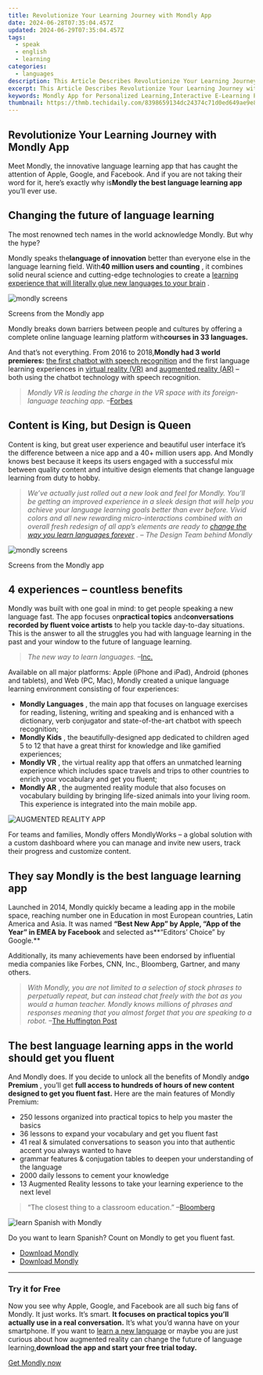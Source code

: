 ```yaml
---
title: Revolutionize Your Learning Journey with Mondly App
date: 2024-06-28T07:35:04.457Z
updated: 2024-06-29T07:35:04.457Z
tags:
  - speak
  - english
  - learning
categories:
  - languages
description: This Article Describes Revolutionize Your Learning Journey with Mondly App
excerpt: This Article Describes Revolutionize Your Learning Journey with Mondly App
keywords: Mondly App for Personalized Learning,Interactive E-Learning Platform,Cutting-Edge Learning Technology App,Mondly Educational Assistant,Adaptive Learning Experience App,Learning On-the-Go with Mondly App,revolutionize your learning journey with mondly app
thumbnail: https://thmb.techidaily.com/8398659134dc24374c71d0ed649ae9e802ceefac033bb56636ce9acb89582f53.jpg
---
```


## Revolutionize Your Learning Journey with Mondly App

 Meet Mondly, the innovative language learning app that has caught the attention of Apple, Google, and Facebook. And if you are not taking their word for it, here’s exactly why is**Mondly the best language learning app** you’ll ever use.

## Changing the future of language learning

 The most renowned tech names in the world acknowledge Mondly. But why the hype?

 Mondly speaks the**language of innovation** better than everyone else in the language learning field. With**40 million users and counting** , it combines solid neural science and cutting-edge technologies to create a [learning experience that will literally glue new languages to your brain](https://shop.mondly.com/affiliate.php?ACCOUNT=ATISTUDI&AFFILIATE=108875&PATH=https://www.mondly.com?AFFILIATE=108875) .

![mondly screens](https://edge.mondly.com/blog/wp-content/uploads/2019/06/mondly-best-language-learning-app-1-1024x672.png "Why Is Mondly The Best Language Learning App You'Ll Ever Use 2")

 Screens from the Mondly app

 Mondly breaks down barriers between people and cultures by offering a complete online language learning platform with**courses in 33 languages.**

 And that’s not everything. From 2016 to 2018,**Mondly had 3 world premieres:** [the first chatbot with speech recognition](https://shop.mondly.com/affiliate.php?ACCOUNT=ATISTUDI&AFFILIATE=108875&PATH=https://www.mondly.com?AFFILIATE=108875) and the first language learning experiences in [virtual reality (VR)](https://shop.mondly.com/affiliate.php?ACCOUNT=ATISTUDI&AFFILIATE=108875&PATH=https://www.mondly.com?AFFILIATE=108875) and [augmented reality (AR)](https://shop.mondly.com/affiliate.php?ACCOUNT=ATISTUDI&AFFILIATE=108875&PATH=https://www.mondly.com?AFFILIATE=108875) – both using the chatbot technology with speech recognition.

> _Mondly VR is leading the charge in the VR space with its foreign-language teaching app._ –[Forbes](https://www.forbes.com/sites/forbesnycouncil/2018/05/10/how-new-technologies-are-changing-language-learning-for-better-and-worse/#32110b37a178)

## Content is King, but Design is Queen

 Content is king, but great user experience and beautiful user interface it’s the difference between a nice app and a 40+ million users app. And Mondly knows best because it keeps its users engaged with a successful mix between quality content and intuitive design elements that change language learning from duty to hobby.

> _We’ve actually just rolled out a new look and feel for Mondly. You’ll be getting an improved experience in a sleek design that will help you achieve your language learning goals better than ever before. Vivid colors and all new rewarding micro-interactions combined with an overall fresh redesign of all app’s elements are ready to [change the way you learn languages forever](https://shop.mondly.com/affiliate.php?ACCOUNT=ATISTUDI&AFFILIATE=108875&PATH=https://www.mondly.com?AFFILIATE=108875) . – The Design Team behind Mondly_

![mondly screens](https://edge.mondly.com/blog/wp-content/uploads/2019/06/mondly-screens-1024x672.png "Why Is Mondly The Best Language Learning App You'Ll Ever Use 3")

 Screens from the Mondly app

## 4 experiences – countless benefits

 Mondly was built with one goal in mind: to get people speaking a new language fast. The app focuses on**practical topics** and**conversations recorded by fluent voice artists** to help you tackle day-to-day situations. This is the answer to all the struggles you had with language learning in the past and your window to the future of language learning.

> _The new way to learn languages._ –[Inc.](https://www.inc.com/joseph-steinberg/the-new-way-to-learn-languages-virtual-reality%5F1.html)

 Available on all major platforms: Apple (iPhone and iPad), Android (phones and tablets), and Web (PC, Mac), Mondly created a unique language learning environment consisting of four experiences:

* **Mondly Languages** , the main app that focuses on language exercises for reading, listening, writing and speaking and is enhanced with a dictionary, verb conjugator and state-of-the-art chatbot with speech recognition;
* **Mondly Kids** , the beautifully-designed app dedicated to children aged 5 to 12 that have a great thirst for knowledge and like gamified experiences;
* **Mondly VR** , the virtual reality app that offers an unmatched learning experience which includes space travels and trips to other countries to enrich your vocabulary and get you fluent;
* **Mondly AR** , the augmented reality module that also focuses on vocabulary building by bringing life-sized animals into your living room. This experience is integrated into the main mobile app.

![AUGMENTED REALITY APP](https://media.giphy.com/media/j6etrG9bG2aEX7JKfw/giphy.gif "Why Is Mondly The Best Language Learning App You'Ll Ever Use 4")

 For teams and families, Mondly offers MondlyWorks – a global solution with a custom dashboard where you can manage and invite new users, track their progress and customize content.

## They say Mondly is the best language learning app

 Launched in 2014, Mondly quickly became a leading app in the mobile space, reaching number one in Education in most European countries, Latin America and Asia. It was named **“Best New App” by Apple, “App of the Year” in EMEA by Facebook** and selected as**“Editors’ Choice” by Google.**

 Additionally, its many achievements have been endorsed by influential media companies like Forbes, CNN, Inc., Bloomberg, Gartner, and many others.

> _With Mondly, you are not limited to a selection of stock phrases to perpetually repeat, but can instead chat freely with the bot as you would a human teacher. Mondly knows millions of phrases and responses meaning that you almost forget that you are speaking to a robot._ –[The Huffington Post](https://www.huffpost.com/entry/virtual-reality-the-new-and-sexier-way-to-learn-languages%5Fb%5F5983c162e4b00833d1de26e2?guccounter=1)

## The best language learning apps in the world should get you fluent

 And Mondly does. If you decide to unlock all the benefits of Mondly and**go Premium** , you’ll get **full access to hundreds of hours of new content designed to get you fluent fast.** Here are the main features of Mondly Premium:

* 250 lessons organized into practical topics to help you master the basics
* 36 lessons to expand your vocabulary and get you fluent fast
* 41 real & simulated conversations to season you into that authentic accent you always wanted to have
* grammar features & conjugation tables to deepen your understanding of the language
* 2000 daily lessons to cement your knowledge
* 13 Augmented Reality lessons to take your learning experience to the next level

> “The closest thing to a classroom education.” –[Bloomberg](https://www.bloomberg.com/news/articles/2017-07-21/five-language-learning-apps-tested-and-reviewed)

![learn Spanish with Mondly](https://edge.mondly.com/blog/wp-content/uploads/2019/06/best-language-learning-apps-1024x683.jpg "Why Is Mondly The Best Language Learning App You'Ll Ever Use 5")

 Do you want to learn Spanish? Count on Mondly to get you fluent fast.

* [Download Mondly](https://www.facebook.com/sharer/sharer.php?u=https%3A%2F%2Fwww.mondly.com%2Fblog%2Fwhy-mondly-the-best-language-learning-app-youll-ever-use%2F&t=Why+Is+Mondly+the+Best+Language+Learning+App+You%5C%26%23039%3Bll+Ever+Use "Share on Facebook")
* [Download Mondly](https://shop.mondly.com/affiliate.php?ACCOUNT=ATISTUDI&AFFILIATE=108875&PATH=https://www.mondly.com?AFFILIATE=108875)

---

### Try it for Free

 Now you see why Apple, Google, and Facebook are all such big fans of Mondly. It just works. It’s smart. **It focuses on practical topics you’ll actually use in a real conversation.** It’s what you’d wanna have on your smartphone. If you want to [learn a new language](https://shop.mondly.com/affiliate.php?ACCOUNT=ATISTUDI&AFFILIATE=108875&PATH=https://www.mondly.com?AFFILIATE=108875) or maybe you are just curious about how augmented reality can change the future of language learning,**download the app and start your free trial today.**

[Get Mondly now](https://adjt.mondly.com/5ixfg4k?campaign=blog-post-id-2943&fallback=https%3A%2F%2Fapp.mondly.com%3Futm%5Fmedium%3Dblog%5Fblog-post-id-2943%26utm%5Fsource%3Dblog-post-id-2943&redirect%5Fmacos=https%3A%2F%2Fapp.mondly.com%3Futm%5Fmedium%3Dblog%5Fblog-post-id-2943%26utm%5Fsource%3Dblog-post-id-2943&redirect%5Fandroid=https%3A%2F%2Fplay.google.com%2Fstore%2Fapps%2Fdetails%3Fid%3Dcom.atistudios.mondly.languages%3Futm%5Fmedium%3Dblog%5Fblog-post-id-2943%26utm%5Fsource%3Dblog-post-id-2943&redirect%5Fios=https%3A%2F%2Fapps.apple.com%2Fapp%2Fapple-store%2Fid987873536%3Fpt%3D78954800%26ct%3Dblog-post-id-2943%26mt%3D8 "Get Mondly now")

<ins class="adsbygoogle"
     style="display:block"
     data-ad-format="autorelaxed"
     data-ad-client="ca-pub-7571918770474297"
     data-ad-slot="1223367746"></ins>



<ins class="adsbygoogle"
     style="display:block"
     data-ad-client="ca-pub-7571918770474297"
     data-ad-slot="8358498916"
     data-ad-format="auto"
     data-full-width-responsive="true"></ins>



